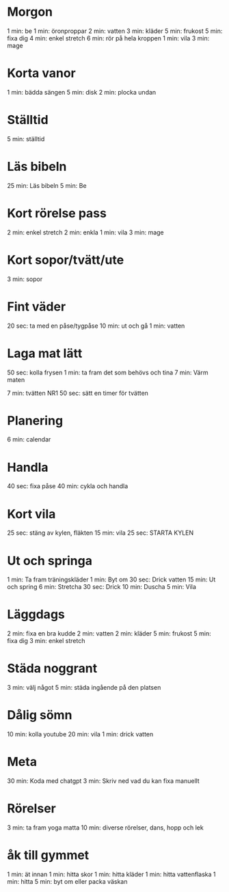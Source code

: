 # Morgon
1 min: be
1 min: öronproppar
2 min: vatten
3 min: kläder
5 min: frukost
5 min: fixa dig
4 min: enkel stretch
6 min: rör på hela kroppen
1 min: vila
3 min: mage

# Korta vanor
1 min: bädda sängen
5 min: disk
2 min: plocka undan

# Ställtid
5 min: ställtid

# Läs bibeln
25 min: Läs bibeln
5 min: Be

# Kort rörelse pass
2 min: enkel stretch
2 min: enkla 
1 min: vila
3 min: mage

# Kort sopor/tvätt/ute
3 min: sopor

# Fint väder
20 sec: ta med en påse/tygpåse
10 min: ut och gå
1 min: vatten

# Laga mat lätt
50 sec: kolla frysen
1 min: ta fram det som behövs och tina
7 min: Värm maten

7 min: tvätten NR1
50 sec: sätt en timer för tvätten

# Planering
6 min: calendar

# Handla
40 sec: fixa påse
40 min: cykla och handla

# Kort vila
25 sec: stäng av kylen, fläkten
15 min: vila
25 sec: STARTA KYLEN

# Ut och springa
1 min: Ta fram träningskläder
1 min: Byt om
30 sec: Drick vatten
15 min: Ut och spring
6 min: Stretcha
30 sec: Drick
10 min: Duscha
5 min: Vila

# Läggdags
2 min: fixa en bra kudde
2 min: vatten
2 min: kläder
5 min: frukost
5 min: fixa dig
3 min: enkel stretch

# Städa noggrant
3 min: välj något
5 min: städa ingående på den platsen

# Dålig sömn
10 min: kolla youtube
20 min: vila
1 min: drick vatten

# Meta 
30 min: Koda med chatgpt
3 min: Skriv ned vad du kan fixa manuellt

# Rörelser
3 min: ta fram yoga matta
10 min: diverse rörelser, dans, hopp och lek

# åk till gymmet
1 min: ät innan
1 min: hitta skor 
1 min: hitta kläder
1 min: hitta vattenflaska
1 min: hitta 
5 min: byt om eller packa väskan



